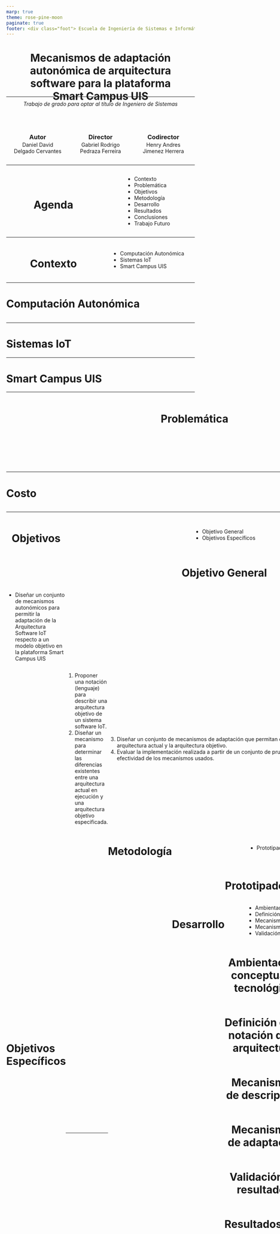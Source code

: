 ```yaml
---
marp: true
theme: rose-pine-moon
paginate: true
footer: <div class="foot"> Escuela de Ingeniería de Sistemas e Informática <br> Universidad Industrial de Santander, Bucaramanga, Colombia </div>
---
```


<style>
    div.names {
        display: grid;
        grid-template-columns: repeat(3, 1fr); 
        justify-items: center;
    }
    div.names .col { text-align: center; }    

    footer  { width: 95%  }
    div.foot {
        display: flex;
        align-items: center
    }
    div.foot .shart     { margin-right: auto; }
    div.foot .hugo      { text-align: right; }

    div.twocols {
        display: grid;
        grid-template-columns: repeat(2, 1fr); 
        align-items: center
    }

    div.center-grid     { justify-items: center; }

    div.twocols .col    {  }

    div.center { text-align: center; }


</style>

<h1><center>  Mecanismos de adaptación autonómica de arquitectura software para la plataforma <br> Smart Campus UIS </center></h1>
<hr style="transform: translateY(-30px);margin-top:-5px;margin-bottom:-40px;">
<h6 style="text-align: center;">Trabajo de grado para optar al título de Ingeniero de Sistemas</h6>

<div class="names">
    <div class="col">
        <h3 style="transform: translateY(15px)"> Autor </h3>
        <p> Daniel David <br> Delgado Cervantes </p>
    </div>
    <div class="col">
        <h3 style="transform: translateY(15px)"> Director </h3>
        <p> Gabriel Rodrigo <br> Pedraza Ferreira </p>
    </div>
    <div class="col">
        <h3 style="transform: translateY(15px)"> Codirector </h3>
        <p> Henry Andres <br> Jimenez Herrera </p>
    </div>
</div>

<!-- _footer: '
    <div class="foot">
        <div class="shart">
            <img src="assets/UISLogo.png" width="30%" />
        </div>
        <div class="hugo">
            Escuela de Ingeniería de Sistemas e Informática <br>
            Universidad Industrial de Santander, Bucaramanga, Colombia
        </div>
    </div>
' -->
<!-- _paginate: skip -->

---

<div class="twocols center-grid">

# Agenda

-   Contexto
-   Problemática
-   Objetivos
-   Metodología
-   Desarrollo
-   Resultados
-   Conclusiones
-   Trabajo Futuro

</div>

---

<div class="twocols center-grid">

# Contexto

-   Computación Autonómica
-   Sistemas IoT
-   Smart Campus UIS

</div>

---

# Computación Autonómica

<div class="twocols center-grid">

<div class="col">

</div>

</div>

---

# Sistemas IoT

---

# Smart Campus UIS

---

<div class="twocols center-grid">

# Problemática

-   Crecimiento
-   Costo

---

# Crecimiento

<div class="twocols">

<div>

---

# Costo

<div class="twocols">

<div>

---

<div class="twocols center-grid">

# Objetivos

-   Objetivo General
-   Objetivos Específicos

---

# Objetivo General

-   Diseñar un conjunto de mecanismos autonómicos para permitir la adaptación de la Arquitectura Software IoT respecto a un modelo objetivo en la plataforma Smart Campus UIS

---

# Objetivos Específicos

<div class="twocols">

<div class="col">

1.  Proponer una notación (lenguaje) para describir una arquitectura objetivo de un sistema software IoT.
2.  Diseñar un mecanismo para determinar las diferencias existentes entre una arquitectura actual en ejecución y una arquitectura objetivo especificada.

</div>

<div class="col">

3.  Diseñar un conjunto de mecanismos de adaptación que permitan disminuir las diferencias entre la arquitectura actual y la arquitectura objetivo.
4.  Evaluar la implementación realizada a partir de un conjunto de pruebas con el fin de establecer la efectividad de los mecanismos usados.

</div>

---

<div class="twocols center-grid">

# Metodología

-   Prototipado Iterativo

---

# Prototipado Iterativo

---

<div class="twocols center-grid">

# Desarrollo

-   Ambientación Conceptual Y tecnológica
-   Definición de la notación de la arquitectura
-   Mecanismos de descripción
-   Mecanismos de adaptación
-   Validación de resultados

---

<div class="twocols center-grid">

<div class="col center">

# Ambientación conceptual y tecnológica

</div>

<div class="col">

-   Criterios de selección
-   Búsqueda de alternativas

</div>

</div>

---

<div class="twocols center-grid">
<div class="col center">

# Definición de la notación de la arquitectura

</div>

<div class="col">

-   Un nuevo modelo
-   Sintaxis de la notación
-   Validando aplicaciones

</div>
</div>

---

<div class="twocols center-grid">

<div class="col center">

# Mecanismos de descripción

</div>
<div class="col">

-   Monitorear
-   Centralizando datos
-   Analizar
-   Evaluando el estado

</div>

</div>

---

<div class="twocols center-grid">

<div class="col center">

# Mecanismos de adaptación

</div>

<div class="col">

-   Identificando problemas
-   Definiendo acciones
-   Planear
-   Actuar

</div>

</div>

---

<div class="twocols center-grid">

<div class="col center">

# Validación de resultados

</div>

<div class="col">

-   Condiciones y banco de pruebas
-   Escenario A
-   Escenario B

</div>
</div>

---

<div class="twocols center-grid">

# Resultados

-   Escenario A
-   Escenario B

---

<div class="twocols center-grid">

# Conclusiones

---

<div class="twocols center-grid">

# Trabajo Futuro

-   Interfaces gráficas
-   Estadísticas

---

# Interfaces gráficas

---

# Estadísticas

---

# Fin

